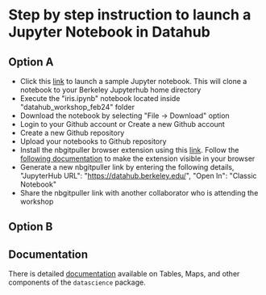 # Step by step instruction to launch a Jupyter Notebook in Datahub

## Option A
 
- Click this [link]() to launch a sample Jupyter notebook. This will clone a notebook to your Berkeley Jupyterhub home directory
- Execute the "iris.ipynb" notebook located inside "datahub_workshop_feb24" folder
- Download the notebook by selecting "File -> Download" option
- Login to your Github account or Create a new Github account
- Create a new Github repository
- Upload your notebooks to Github repository
- Install the nbgitpuller browser extension using this [link](https://ds-modules.github.io/curriculum-guide/workflow/distributing-notebooks.html?highlight=nbgitpuller#nbgitpuller-plugin). Follow the [following documentation]() to make the extension visible in your browser
- Generate a new nbgitpuller link by entering the following details, 
"JupyterHub URL": "https://datahub.berkeley.edu/", 
"Open In": "Classic Notebook"
- Share the nbgitpuller link with another collaborator who is attending the workshop


## Option B



## Documentation

There is detailed [documentation](http://data8.org/datascience) available on Tables, Maps, and other components of the `datascience` package.

